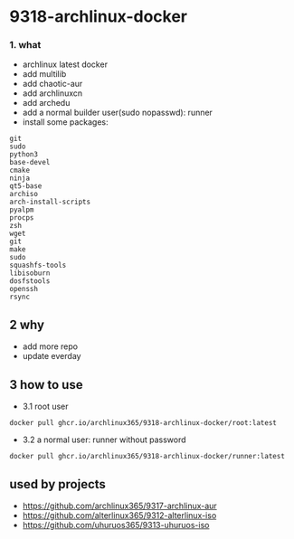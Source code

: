 # 9318-archlinux-docker

### 1. what

* archlinux latest docker 
* add multilib
* add chaotic-aur
* add archlinuxcn
* add archedu
* add a normal builder user(sudo nopasswd): runner
* install some packages:
```
git 
sudo 
python3 
base-devel 
cmake 
ninja 
qt5-base 
archiso 
arch-install-scripts 
pyalpm 
procps 
zsh 
wget 
git 
make 
sudo    
squashfs-tools 
libisoburn 
dosfstools 
openssh 
rsync
```

## 2 why

* add more repo
* update everday

## 3 how to use

* 3.1 root user
```
docker pull ghcr.io/archlinux365/9318-archlinux-docker/root:latest

```
* 3.2 a normal user: runner without password

```
docker pull ghcr.io/archlinux365/9318-archlinux-docker/runner:latest
```

## used by projects

* https://github.com/archlinux365/9317-archlinux-aur
* https://github.com/alterlinux365/9312-alterlinux-iso
* https://github.com/uhuruos365/9313-uhuruos-iso
